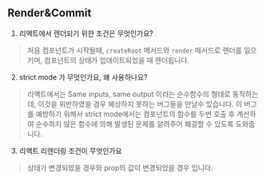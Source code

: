 ## Render&Commit

1. 리엑트에서 렌더되기 위한 조건은 무엇인가요?
> 처음 컴포넌트가 시작될때, `createRoot` 메서드와 `render` 메서드로 렌더를 일으키며, 컴포넌트의 상태가 업데이트되었을 때 렌더됩니다.

2. strict mode 가 무엇인가요, 왜 사용하나요?
> 리액트에서는 Same inputs, same output 이라는 순수함수의 형태로 동작하는데, 이것을 위반하였을 경우 예상하지 못하는 버그들을 만날수 있습니다. 이 버그를 예방하기 위해서 strict mode에서는 컴포넌트의 함수를 두번 호출 후 계산하여 순수하지 않은 함수에 의해 발생된 문제를 알려주어 해결할 수 있도록 도와줍니다.

3. 리액트 리렌더링 조건이 무엇인가요
> 상태가 변경되었을 경우와 prop의 값이 변경되었을 경우 입니다.